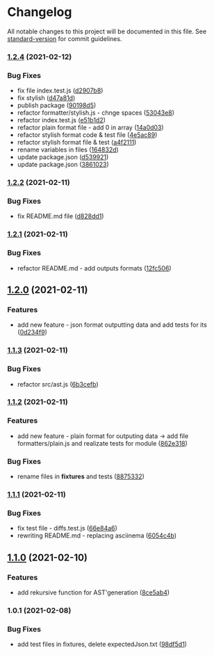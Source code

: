 # Changelog

All notable changes to this project will be documented in this file. See [standard-version](https://github.com/conventional-changelog/standard-version) for commit guidelines.

### [1.2.4](https://github.com/korolmaria/frontend-project-lvl2/compare/v1.2.2...v1.2.4) (2021-02-12)


### Bug Fixes

* fix file index.test.js ([d2907b8](https://github.com/korolmaria/frontend-project-lvl2/commit/d2907b824b9814c8a5cc09e9021d11f0264b3203))
* fix stylish ([d47a81d](https://github.com/korolmaria/frontend-project-lvl2/commit/d47a81d8ce210d4dc0840b318c903bae4c4e06b3))
* publish package ([90198d5](https://github.com/korolmaria/frontend-project-lvl2/commit/90198d5a07c1f2578dacbf3cb86c5813883da9bc))
* refactor formatter/stylish.js - chnge spaces ([53043e8](https://github.com/korolmaria/frontend-project-lvl2/commit/53043e859caa05272bec075c5016731b80b5f68c))
* refactor index.test.js ([e51b1d2](https://github.com/korolmaria/frontend-project-lvl2/commit/e51b1d21d37fe726a6af3640354efa5e0a0989ea))
* refactor plain format file - add 0 in array ([14a0d03](https://github.com/korolmaria/frontend-project-lvl2/commit/14a0d031fda23aba6da89aae86b9493519f7e64e))
* refactor stylish format code & test file ([4e5ac89](https://github.com/korolmaria/frontend-project-lvl2/commit/4e5ac893a67a8ff9e1816ca19399f5b275504a7a))
* refactor stylish format file & test ([a4f2111](https://github.com/korolmaria/frontend-project-lvl2/commit/a4f2111787a661f8689b69ae8e0555fa3439c34e))
* rename variables in files ([164832d](https://github.com/korolmaria/frontend-project-lvl2/commit/164832da1078597801521de1159649fadb930274))
* update package.json ([d539921](https://github.com/korolmaria/frontend-project-lvl2/commit/d539921646762d100ab87c1171413a292fad3c57))
* update package.json ([3861023](https://github.com/korolmaria/frontend-project-lvl2/commit/3861023e822a64f0435b82cf66790b8e6f44ffe6))

### [1.2.2](https://github.com/korolmaria/frontend-project-lvl2/compare/v1.2.1...v1.2.2) (2021-02-11)


### Bug Fixes

* fix README.md file ([d828dd1](https://github.com/korolmaria/frontend-project-lvl2/commit/d828dd1636297acc7cc93c1f0ddf3b8dd95a4413))

### [1.2.1](https://github.com/korolmaria/frontend-project-lvl2/compare/v1.2.0...v1.2.1) (2021-02-11)


### Bug Fixes

* refactor README.md - add outputs formats ([12fc506](https://github.com/korolmaria/frontend-project-lvl2/commit/12fc50654798f57d6b158c8cbfd79ace5bb182cb))

## [1.2.0](https://github.com/korolmaria/frontend-project-lvl2/compare/v1.1.3...v1.2.0) (2021-02-11)


### Features

* add new feature - json format outputting data and add tests for its ([0d234f9](https://github.com/korolmaria/frontend-project-lvl2/commit/0d234f9fdb42c09030e4c2478217df92af3d9d17))

### [1.1.3](https://github.com/korolmaria/frontend-project-lvl2/compare/v1.1.2...v1.1.3) (2021-02-11)


### Bug Fixes

* refactor src/ast.js ([6b3cefb](https://github.com/korolmaria/frontend-project-lvl2/commit/6b3cefb639e1e18b74a80498434bd4035a43a723))

### [1.1.2](https://github.com/korolmaria/frontend-project-lvl2/compare/v1.1.1...v1.1.2) (2021-02-11)


### Features

* add new feature - plain format for outputing data -> add file formatters/plain.js and realizate tests for module ([862e318](https://github.com/korolmaria/frontend-project-lvl2/commit/862e31871948c5c3c380865455f3847bab52e407))


### Bug Fixes

* rename files in __fixtures__ and tests ([8875332](https://github.com/korolmaria/frontend-project-lvl2/commit/8875332356cfbe3c7627ad23b0b572a8a174e689))

### [1.1.1](https://github.com/korolmaria/frontend-project-lvl2/compare/v1.1.0...v1.1.1) (2021-02-11)


### Bug Fixes

* fix test file - diffs.test.js ([66e84a6](https://github.com/korolmaria/frontend-project-lvl2/commit/66e84a64d3adf90d1d29d95a2b2184ec061c1184))
* rewriting README.md - replacing asciinema ([6054c4b](https://github.com/korolmaria/frontend-project-lvl2/commit/6054c4bdbf4ba36f2424162e27ce6a794fbd0d94))

## [1.1.0](https://github.com/korolmaria/frontend-project-lvl2/compare/v1.0.1...v1.1.0) (2021-02-10)


### Features

* add rekursive function for AST'generation ([8ce5ab4](https://github.com/korolmaria/frontend-project-lvl2/commit/8ce5ab433150483fe61a8ed07a4f36797fc1899c))

### 1.0.1 (2021-02-08)


### Bug Fixes

* add test files in fixtures, delete expectedJson.txt ([98df5d1](https://github.com/korolmaria/frontend-project-lvl2/commit/98df5d1191516d7cd1dc903516f1354fc425384d))
